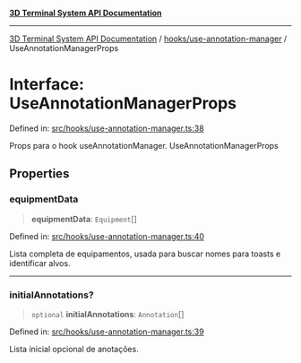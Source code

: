 [**3D Terminal System API Documentation**](../../../README.md)

***

[3D Terminal System API Documentation](../../../README.md) / [hooks/use-annotation-manager](../README.md) / UseAnnotationManagerProps

# Interface: UseAnnotationManagerProps

Defined in: [src/hooks/use-annotation-manager.ts:38](https://github.com/Dicommunitas/ThreeJS_Terminal_3D2/blob/7cc56be20ce03492e7afbc2e75ffa70f9c523fe8/src/hooks/use-annotation-manager.ts#L38)

Props para o hook useAnnotationManager.
 UseAnnotationManagerProps

## Properties

### equipmentData

> **equipmentData**: `Equipment`[]

Defined in: [src/hooks/use-annotation-manager.ts:40](https://github.com/Dicommunitas/ThreeJS_Terminal_3D2/blob/7cc56be20ce03492e7afbc2e75ffa70f9c523fe8/src/hooks/use-annotation-manager.ts#L40)

Lista completa de equipamentos, usada para buscar nomes para toasts e identificar alvos.

***

### initialAnnotations?

> `optional` **initialAnnotations**: `Annotation`[]

Defined in: [src/hooks/use-annotation-manager.ts:39](https://github.com/Dicommunitas/ThreeJS_Terminal_3D2/blob/7cc56be20ce03492e7afbc2e75ffa70f9c523fe8/src/hooks/use-annotation-manager.ts#L39)

Lista inicial opcional de anotações.
